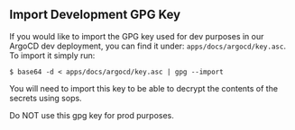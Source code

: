 ## Import Development GPG Key

If you would like to import the GPG key used for dev purposes in our ArgoCD dev deployment, you can find it under: `apps/docs/argocd/key.asc`. To import it simply run:

```
$ base64 -d < apps/docs/argocd/key.asc | gpg --import
```

You will need to import this key to be able to decrypt the contents of the secrets using sops.

Do NOT use this gpg key for prod purposes.
